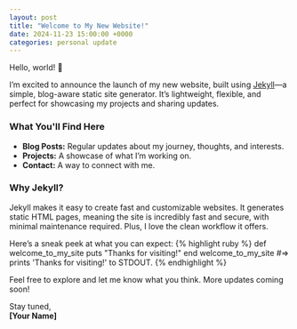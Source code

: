 ```yaml
---
layout: post
title: "Welcome to My New Website!"
date: 2024-11-23 15:00:00 +0000
categories: personal update
---
```


Hello, world! 🎉

I’m excited to announce the launch of my new website, built using [Jekyll](https://jekyllrb.com/)—a simple, blog-aware static site generator. It’s lightweight, flexible, and perfect for showcasing my projects and sharing updates.

### What You'll Find Here
- **Blog Posts:** Regular updates about my journey, thoughts, and interests.
- **Projects:** A showcase of what I’m working on.
- **Contact:** A way to connect with me.

### Why Jekyll?
Jekyll makes it easy to create fast and customizable websites. It generates static HTML pages, meaning the site is incredibly fast and secure, with minimal maintenance required. Plus, I love the clean workflow it offers.

Here’s a sneak peek at what you can expect:
{% highlight ruby %}
def welcome_to_my_site
  puts "Thanks for visiting!"
end
welcome_to_my_site
#=> prints 'Thanks for visiting!' to STDOUT.
{% endhighlight %}

Feel free to explore and let me know what you think. More updates coming soon!

Stay tuned,  
**[Your Name]**
